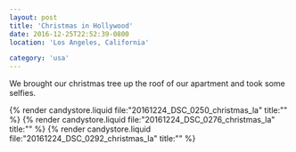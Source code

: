 ```yaml
---
layout: post
title: 'Christmas in Hollywood'
date: 2016-12-25T22:52:39-0800
location: 'Los Angeles, California'

category: 'usa'
---
```


We brought our christmas tree up the roof of our apartment and took some selfies.

{% render candystore.liquid file:"20161224_DSC_0250_christmas_la" title:"" %}
{% render candystore.liquid file:"20161224_DSC_0276_christmas_la" title:"" %}
{% render candystore.liquid file:"20161224_DSC_0292_christmas_la" title:"" %}
